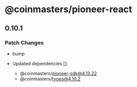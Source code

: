 # @coinmasters/pioneer-react

## 0.10.1

### Patch Changes

- bump

- Updated dependencies []:
  - @coinmasters/pioneer-sdk@4.13.22
  - @coinmasters/types@4.10.2
